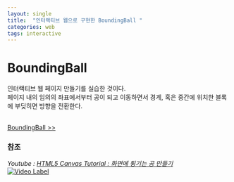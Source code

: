 ```yaml
---
layout: single
title:  "인터랙티브 웹으로 구현한 BoundingBall "
categories: web
tags: interactive
---
```


# BoundingBall

인터랙티브 웹 페이지 만들기를 실습한 것이다.
<br>페이지 내의 임의의 좌표에서부터 공이 되고 이동하면서 경계, 혹은 중간에 위치한 블록에 부딪히면 방향을 전환한다.

<br>[BoundingBall >>](https://devgyu97.github.io/BoundingBall/)

### 참조
<i>Youtube : [HTML5 Canvas Tutorial : 화면에 튕기는 공 만들기](https://www.youtube.com/watch?v=sLCiI6d5vTM)</i>
<br>[![Video Label](https://i.ytimg.com/vi/sLCiI6d5vTM/0.jpg)](https://www.youtube.com/watch?v=sLCiI6d5vTM)
